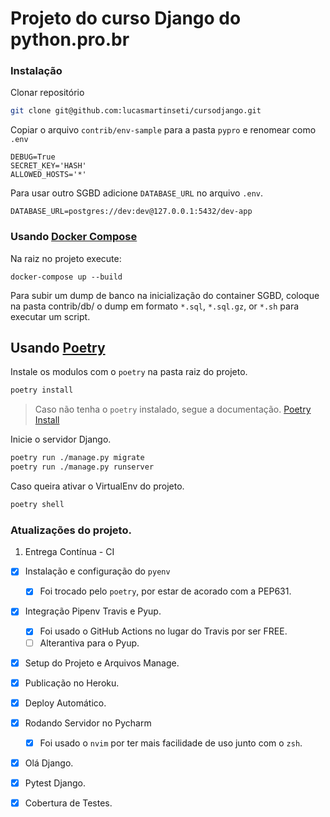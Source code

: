# Projeto do curso Django do python.pro.br

### Instalação

Clonar repositório
```zsh
git clone git@github.com:lucasmartinseti/cursodjango.git
```

Copiar o arquivo `contrib/env-sample` para a pasta `pypro` e renomear como `.env`

```env
DEBUG=True
SECRET_KEY='HASH'
ALLOWED_HOSTS='*'
```
Para usar outro SGBD adicione `DATABASE_URL` no arquivo `.env`.
```env
DATABASE_URL=postgres://dev:dev@127.0.0.1:5432/dev-app
```

### Usando [Docker Compose](https://docs.docker.com/compose/install/)
Na raiz no projeto execute:
```docker
docker-compose up --build
```
Para subir um dump de banco na inicialização do container SGBD, coloque na pasta contrib/db/ o dump
em formato `*.sql`, `*.sql.gz`, or `*.sh` para executar um script.



## Usando [Poetry](https://python-poetry.org/)
Instale os modulos com o `poetry` na pasta raiz do projeto.
```zsh
poetry install
```
> Caso não tenha o `poetry` instalado, segue a documentação. [Poetry Install](https://python-poetry.org/docs/#installation)

Inicie o servidor Django.
```zsh
poetry run ./manage.py migrate
poetry run ./manage.py runserver
```

Caso queira ativar o VirtualEnv do projeto.
```zsh
poetry shell
```

### Atualizações do projeto.

1. Entrega Contínua - CI

- [x] Instalação e configuração do `pyenv`
  - [x] Foi trocado pelo `poetry`, por estar de acorado com a PEP631.

- [x] Integração Pipenv Travis e Pyup.
  - [x] Foi usado o GitHub Actions no lugar do Travis por ser FREE.
  - [ ] Alterantiva para o Pyup.

- [x] Setup do Projeto e Arquivos Manage.

- [x] Publicação no Heroku.

- [x] Deploy Automático.

- [x] Rodando Servidor no Pycharm
  - [x] Foi usado o `nvim` por ter mais facilidade de uso junto com o `zsh`.

- [x] Olá Django.

- [x] Pytest Django.

- [x] Cobertura de Testes.
